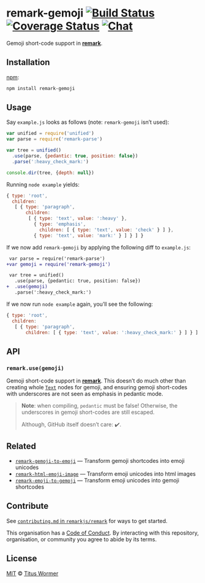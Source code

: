 # remark-gemoji [![Build Status][travis-badge]][travis] [![Coverage Status][codecov-badge]][codecov] [![Chat][chat-badge]][chat]

Gemoji short-code support in [**remark**][remark].

## Installation

[npm][]:

```bash
npm install remark-gemoji
```

## Usage

Say `example.js` looks as follows (note: `remark-gemoji` isn’t used):

```javascript
var unified = require('unified')
var parse = require('remark-parse')

var tree = unified()
  .use(parse, {pedantic: true, position: false})
  .parse(':heavy_check_mark:')

console.dir(tree, {depth: null})
```

Running `node example` yields:

```js
{ type: 'root',
  children:
   [ { type: 'paragraph',
       children:
        [ { type: 'text', value: ':heavy' },
          { type: 'emphasis',
            children: [ { type: 'text', value: 'check' } ] },
          { type: 'text', value: 'mark:' } ] } ] }
```

If we now add `remark-gemoji` by applying the following diff to `example.js`:

```diff
 var parse = require('remark-parse')
+var gemoji = require('remark-gemoji')

 var tree = unified()
   .use(parse, {pedantic: true, position: false})
+  .use(gemoji)
   .parse(':heavy_check_mark:')
```

If we now run `node example` again, you’ll see the following:

```js
{ type: 'root',
  children:
   [ { type: 'paragraph',
       children: [ { type: 'text', value: ':heavy_check_mark:' } ] } ] }
```

## API

### `remark.use(gemoji)`

Gemoji short-code support in [**remark**][remark].
This doesn’t do much other than creating whole [`Text`][text] nodes
for gemoji, and ensuring gemoji short-codes with underscores are not
seen as emphasis in pedantic mode.

> **Note**: when compiling, `pedantic` must be false!  Otherwise,
> the underscores in gemoji short-codes are still escaped.
>
> Although, GitHub itself doesn’t care: :heavy_check_mark:.

## Related

*   [`remark-gemoji-to-emoji`][gemoji-to-emoji]
    — Transform gemoji shortcodes into emoji unicodes
*   [`remark-html-emoji-image`][html-emoji-image]
    — Transform emoji unicodes into html images
*   [`remark-emoji-to-gemoji`][emoji-to-gemoji]
    — Transform emoji unicodes into gemoji shortcodes

## Contribute

See [`contributing.md` in `remarkjs/remark`][contributing] for ways to get
started.

This organisation has a [Code of Conduct][coc].  By interacting with this
repository, organisation, or community you agree to abide by its terms.

## License

[MIT](license) © [Titus Wormer](https://wooorm.com)

<!-- Definitions -->

[travis-badge]: https://img.shields.io/travis/remarkjs/remark-gemoji/master.svg

[travis]: https://travis-ci.org/remarkjs/remark-gemoji

[codecov-badge]: https://img.shields.io/codecov/c/github/remarkjs/remark-gemoji.svg

[codecov]: https://codecov.io/github/remarkjs/remark-gemoji

[chat-badge]: https://img.shields.io/gitter/room/remarkjs/Lobby.svg

[chat]: https://gitter.im/remarkjs/Lobby

[npm]: https://docs.npmjs.com/cli/install

[remark]: https://github.com/remarkjs/remark

[text]: https://github.com/syntax-tree/mdast#textnode

[gemoji-to-emoji]: https://github.com/jackycute/remark-gemoji-to-emoji

[html-emoji-image]: https://github.com/jackycute/remark-html-emoji-image

[emoji-to-gemoji]: https://github.com/jackycute/remark-emoji-to-gemoji

[contributing]: https://github.com/remarkjs/remark/blob/master/contributing.md

[coc]: https://github.com/remarkjs/remark/blob/master/code-of-conduct.md
